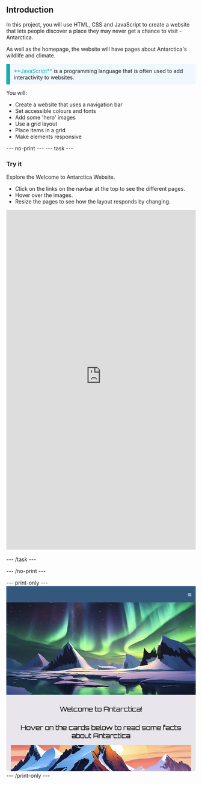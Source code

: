## Introduction

In this project, you will use HTML, CSS and JavaScript to create a website that lets people discover a place they may never get a chance to visit - Antarctica. 

As well as the homepage, the website will have pages about Antarctica's wildlife and climate. 

<p style="border-left: solid; border-width:10px; border-color: #0faeb0; background-color: aliceblue; padding: 10px;">
<span style="color: #0faeb0">**JavaScript**</span> is a programming language that is often used to add interactivity to websites. 
</p>

You will:
+ Create a website that uses a navigation bar
+ Set accessible colours and fonts
+ Add some 'hero' images
+ Use a grid layout
+ Place items in a grid
+ Make elements responsive


--- no-print ---
--- task ---

### Try it

Explore the Welcome to Antarctica Website. 

+ Click on the links on the navbar at the top to see the different pages.
+ Hover over the images.
+ Resize the pages to see how the layout responds by changing.

<iframe src="https://staging-editor.raspberrypi.org/en/embed/viewer/welcome-to-antarctica-complete" width="100%" height="900" frameborder="0" marginwidth="0" marginheight="0" allowfullscreen> </iframe>

--- /task ---

--- /no-print ---

--- print-only ---
![Completed project](images/showcase_static.png) 
--- /print-only ---
